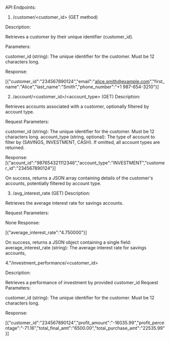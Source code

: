 API Endpoints:

1. /customer/<customer_id> (GET method)

Description:

Retrieves a customer by their unique identifier (customer_id).

Parameters:

customer_id (string): The unique identifier for the customer. Must be 12 characters long.

Response:

[{"customer_id":"234567890124","email":"alice.smith@example.com","first_name":"Alice","last_name":"Smith","phone_number":"+1 987-654-3210"}]

2. /account/<customer_id>/<account_type> (GET)
   Description:

Retrieves accounts associated with a customer, optionally filtered by account type.

Request Parameters:

customer_id (string): The unique identifier for the customer. Must be 12 characters long.
account_type (string, optional): The type of account to filter by (SAVINGS, INVESTMENT, CASH). If omitted, all account types are returned.

Response:
[{"acount_id":"987654321112346","account_type":"INVESTMENT","customer_id":"234567890124"}]

On success, returns a JSON array containing details of the customer's accounts, potentially filtered by account type.

3. /avg_interest_rate (GET)
   Description:

Retrieves the average interest rate for savings accounts.

Request Parameters:

None
Response:

[{"average_interest_rate":"4.750000"}]

On success, returns a JSON object containing a single field:
average_interest_rate (string): The average interest rate for savings accounts,

4."/investment_performance/<customer_id>

Description:

Retrieves a performance of investment by provided customer_id
Request Parameters:

customer_id (string): The unique identifier for the customer. Must be 12 characters long.

Response:

[{"customer_id":"234567890124","profit_amount":"-16035.99","profit_percentage":"-71.16","total_final_amt":"6500.00","total_purchase_amt":"22535.99"}]
